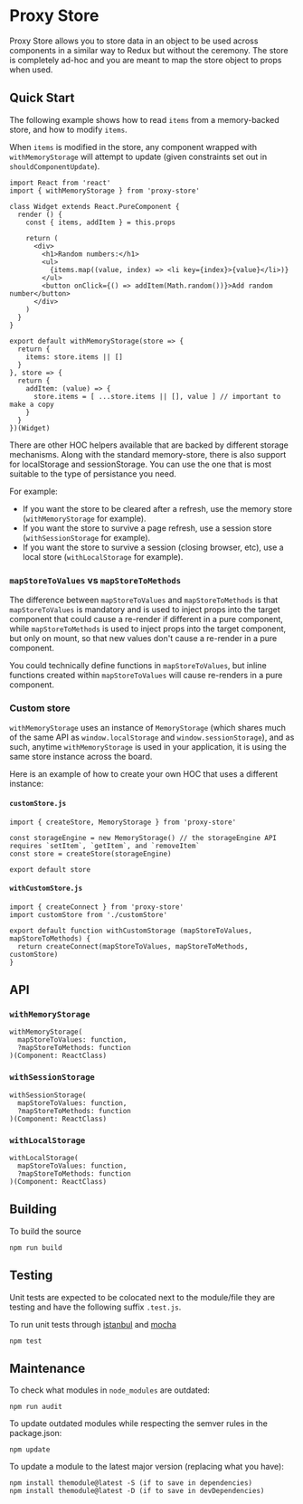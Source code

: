 # Proxy Store

Proxy Store allows you to store data in an object to be used across components in a similar way to Redux but without the ceremony. The store is completely ad-hoc and you are meant to map the store object to props when used.

## Quick Start

The following example shows how to read `items` from a memory-backed store, and how to modify `items`.

When `items` is modified in the store, any component wrapped with `withMemoryStorage` will attempt to update (given constraints set out in `shouldComponentUpdate`).

    import React from 'react'
    import { withMemoryStorage } from 'proxy-store'

    class Widget extends React.PureComponent {
      render () {
        const { items, addItem } = this.props

        return (
          <div>
            <h1>Random numbers:</h1>
            <ul>
              {items.map((value, index) => <li key={index}>{value}</li>)}
            </ul>
            <button onClick={() => addItem(Math.random())}>Add random number</button>
          </div>
        )
      }
    }

    export default withMemoryStorage(store => {
      return {
        items: store.items || []
      }
    }, store => {
      return {
        addItem: (value) => {
          store.items = [ ...store.items || [], value ] // important to make a copy
        }
      }
    })(Widget)

There are other HOC helpers available that are backed by different storage mechanisms. Along with the standard memory-store, there is also support for localStorage and sessionStorage. You can use the one that is most suitable to the type of persistance you need.

For example:

- If you want the store to be cleared after a refresh, use the memory store (`withMemoryStorage` for example).
- If you want the store to survive a page refresh, use a session store (`withSessionStorage` for example).
- If you want the store to survive a session (closing browser, etc), use a local store (`withLocalStorage` for example).

### `mapStoreToValues` vs `mapStoreToMethods`

The difference between `mapStoreToValues` and `mapStoreToMethods` is that `mapStoreToValues` is mandatory and is used to inject props into the target component that could cause a re-render if different in a pure component, while `mapStoreToMethods` is used to inject props into the target component, but only on mount, so that new values don't cause a re-render in a pure component.

You could technically define functions in `mapStoreToValues`, but inline functions created within `mapStoreToValues` will cause re-renders in a pure component.

### Custom store

`withMemoryStorage` uses an instance of `MemoryStorage` (which shares much of the same API as `window.localStorage` and `window.sessionStorage`), and as such, anytime `withMemoryStorage` is used in your application, it is using the same store instance across the board.

Here is an example of how to create your own HOC that uses a different instance:

#### `customStore.js`

    import { createStore, MemoryStorage } from 'proxy-store'

    const storageEngine = new MemoryStorage() // the storageEngine API requires `setItem`, `getItem`, and `removeItem`
    const store = createStore(storageEngine)

    export default store

#### `withCustomStore.js`

    import { createConnect } from 'proxy-store'
    import customStore from './customStore'

    export default function withCustomStorage (mapStoreToValues, mapStoreToMethods) {
      return createConnect(mapStoreToValues, mapStoreToMethods, customStore)
    }

## API

### `withMemoryStorage`

    withMemoryStorage(
      mapStoreToValues: function,
      ?mapStoreToMethods: function
    )(Component: ReactClass)

### `withSessionStorage`

    withSessionStorage(
      mapStoreToValues: function,
      ?mapStoreToMethods: function
    )(Component: ReactClass)

### `withLocalStorage`

    withLocalStorage(
      mapStoreToValues: function,
      ?mapStoreToMethods: function
    )(Component: ReactClass)

## Building

To build the source

    npm run build

## Testing

Unit tests are expected to be colocated next to the module/file they are testing and have the following suffix `.test.js`.

To run unit tests through [istanbul](https://istanbul.js.org/) and [mocha](http://mochajs.org/)

    npm test

## Maintenance

To check what modules in `node_modules` are outdated:

    npm run audit

To update outdated modules while respecting the semver rules in the package.json:

    npm update

To update a module to the latest major version (replacing what you have):

    npm install themodule@latest -S (if to save in dependencies)
    npm install themodule@latest -D (if to save in devDependencies)
